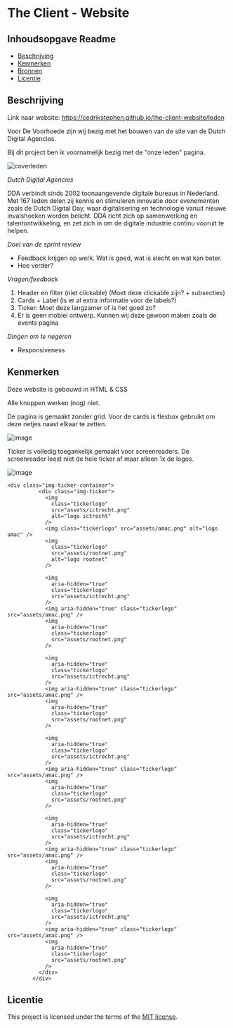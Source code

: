 # The Client - Website

## Inhoudsopgave Readme

  * [Beschrijving](#beschrijving)
  * [Kenmerken](#kenmerken)
  * [Bronnen](#bronnen)
  * [Licentie](#licentie)

## Beschrijving
<!-- In de Beschrijving staat hoe je project er uit ziet, hoe het werkt en wat je er mee kan. -->
<!-- Voeg een mooie poster visual toe 📸 -->
<!-- Voeg een link toe naar Github Pages 🌐-->
Link naar website: https://cedrikstephen.github.io/the-client-website/leden

Voor De Voorhoede zijn wij bezig met het bouwen van de site van de Dutch Digital Agencies.

Bij dit project ben ik voornamelijk bezig met de "onze leden" pagina.

![coverleden](https://github.com/user-attachments/assets/35625f0f-43dc-4c74-821e-6711c37024e5)


*Dutch Digital Agencies*

DDA verbindt sinds 2002 toonaangevende digitale bureaus in Nederland. Met 167 leden delen zij kennis en stimuleren innovatie door evenementen zoals de Dutch Digital Day, waar digitalisering en technologie vanuit nieuwe invalshoeken worden belicht. DDA richt zich op samenwerking en talentontwikkeling, en zet zich in om de digitale industrie continu vooruit te helpen.

*Doel van de sprint review*

- Feedback krijgen op werk. Wat is goed, wat is slecht en wat kan beter.
- Hoe verder?

*Vragen/feedback*

1. Header en filter (niet clickable) (Moet deze clickable zijn? + subsecties)
2. Cards + Label (is er al extra informatie voor de labels?)
3. Ticker: Moet deze langzamer of is het goed zo?
4. Er is geen mobiel ontwerp. Kunnen wij deze gewoon maken zoals de events pagina

*Dingen om te negeren*
- Responsiveness

## Kenmerken
<!-- Bij Kenmerken staat welke technieken zijn gebruikt en hoe. Wat is de HTML structuur? Wat zijn de belangrijkste dingen in CSS? Wat is er met Javascript gedaan en hoe? Misschien heb je een framwork of library gebruikt? -->

Deze website is gebouwd in HTML & CSS

Alle knoppen werken (nog) niet.

De pagina is gemaakt zonder grid. Voor de cards is flexbox gebruikt om deze netjes naast elkaar te zetten.

![image](https://github.com/user-attachments/assets/bc537916-5c8d-444d-ae70-d5f564997f91)

Ticker is volledig toegankelijk gemaakt voor screenreaders. De screenreader leest niet de hele ticker af maar alleen 1x de logos.

![image](https://github.com/user-attachments/assets/93619a05-4178-45a3-8a74-d0032e41cc6a)


~~~
<div class="img-ticker-container">
          <div class="img-ticker">
            <img
              class="tickerlogo"
              src="assets/ictrecht.png"
              alt="logo ictrecht"
            />
            <img class="tickerlogo" src="assets/amac.png" alt="logo amac" />
            <img
              class="tickerlogo"
              src="assets/rootnet.png"
              alt="logo rootnet"
            />

            <img
              aria-hidden="true"
              class="tickerlogo"
              src="assets/ictrecht.png"
            />
            <img aria-hidden="true" class="tickerlogo" src="assets/amac.png" />
            <img
              aria-hidden="true"
              class="tickerlogo"
              src="assets/rootnet.png"
            />

            <img
              aria-hidden="true"
              class="tickerlogo"
              src="assets/ictrecht.png"
            />
            <img aria-hidden="true" class="tickerlogo" src="assets/amac.png" />
            <img
              aria-hidden="true"
              class="tickerlogo"
              src="assets/rootnet.png"
            />

            <img
              aria-hidden="true"
              class="tickerlogo"
              src="assets/ictrecht.png"
            />
            <img aria-hidden="true" class="tickerlogo" src="assets/amac.png" />
            <img
              aria-hidden="true"
              class="tickerlogo"
              src="assets/rootnet.png"
            />

            <img
              aria-hidden="true"
              class="tickerlogo"
              src="assets/ictrecht.png"
            />
            <img aria-hidden="true" class="tickerlogo" src="assets/amac.png" />
            <img
              aria-hidden="true"
              class="tickerlogo"
              src="assets/rootnet.png"
            />

            <img
              aria-hidden="true"
              class="tickerlogo"
              src="assets/ictrecht.png"
            />
            <img aria-hidden="true" class="tickerlogo" src="assets/amac.png" />
            <img
              aria-hidden="true"
              class="tickerlogo"
              src="assets/rootnet.png"
            />
          </div>
        </div>
~~~
          
## Licentie

This project is licensed under the terms of the [MIT license](./LICENSE).
